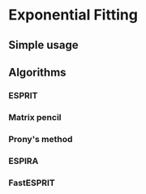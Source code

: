 # Exponential Fitting

## Simple usage

## Algorithms

### ESPRIT

### Matrix pencil

### Prony's method

### ESPIRA

### FastESPRIT
